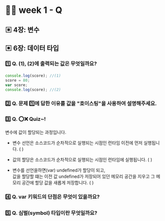 # 👩‍🏫 week 1 - Q

## ▣ 4장: 변수

## ▣ 6장: 데이터 타입

### 1️⃣ Q. (1), (2)에 출력되는 값은 무엇일까요?

```js
console.log(score); //(1)
score = 80;
var score;
console.log(score); //(2)
```

### 2️⃣ Q. 문제 1️⃣에 답한 이유를 값을 "호이스팅"을 사용하여 설명해주세요.

### 3️⃣ Q. ⭕❌ Quiz~!

변수에 값이 할당되는 과정입니다.

- 변수 선언은 소스코드가 순차적으로 실행되는 시점인 런타임 이전에 먼저 실행됩니다. ( )

- 값의 할당은 소스코드가 순차적으로 실행되는 시점인 런타임에 실행됩니다. ( )

- 변수를 선언을하면(var) undefined가 할당이 되고,  
  값을 할당할 떄는 이전 값 undefined가 저장되어 있던 메모리 공간을 지우고 그 메모리 공간에 할당 값을 새롭게 저장합니다. ( )

### 4️⃣ Q. var 키워드의 단점은 무엇이 있을까요?

### 5️⃣ Q. 심벌(symbol) 타입이란 무엇일까요?
